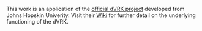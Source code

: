 This work is an application of the [official dVRK project](https://github.com/jhu-dvrk/sawIntuitiveResearchKit) developed from Johns Hopskin Univerity. Visit their [Wiki](https://github.com/jhu-dvrk/sawIntuitiveResearchKit/wiki) for further detail on the underlying functioning of the dVRK.